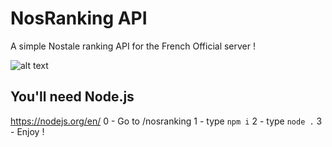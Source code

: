 # NosRanking API
A simple Nostale ranking API for the French Official server !

![alt text](https://www.aht.li/3762825/nosranking.png)

## You'll need Node.js
https://nodejs.org/en/
0 - Go to /nosranking
1 - type `npm i`
2 - type `node .`
3 - Enjoy !
